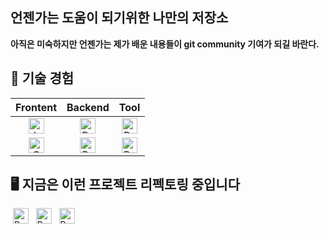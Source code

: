 ## **언젠가는 도움이 되기위한 나만의 저장소**

**아직은 미숙하지만 언젠가는 제가 배운 내용들이 git community 기여가 되길 바란다.**


## 📌 **기술 경험**  
| Frontent | Backend | Tool |
|:-:|:-:|:-:|
| <img src="https://img.shields.io/badge/JavaScript-282C34?logo=javascript&logoColor=#EBADAE" alt="JavaScript logo" title="JavaScript" height="25" /> | <img alt="Python" src ="https://img.shields.io/badge/java-282C34?logo=java&logoColor=90A6CB" height="25"/> | <img alt="Python" src ="https://img.shields.io/badge/intellij-282C34?logo=jetbrains&logoColor=20IDEA" height="25"/> |
<img src="https://img.shields.io/badge/CSS3-282C34?logo=css3&logoColor=1572B6" alt="CSS logo" title="CSS" height="25" /> | <img alt="Python" src="https://img.shields.io/badge/spring-282C34?logo=spring&logoColor=#90A6CB" height="25"/> | <img alt="Python" src ="https://img.shields.io/badge/vscode-282C34?logo=visual-studio-code&logoColor=239DEF" height="25"/> 

## 🖥️ **지금은 이런 프로젝트 리펙토링 중입니다**
&nbsp;<img alt="Python" src ="https://img.shields.io/badge/Vue.js-%232c3e50?logo=Vue.js&logoColor=#90A6CB" height="25"/>&nbsp;
&nbsp;<img alt="Python" src ="https://img.shields.io/badge/docker-%232c3e50?logo=docker&logoColor=#90A6CB" height="25"/>&nbsp;
&nbsp;<img alt="Python" src ="https://img.shields.io/badge/security-%232c3e50?logo=springsecurity&logoColor=#90A6CB" height="25"/>

